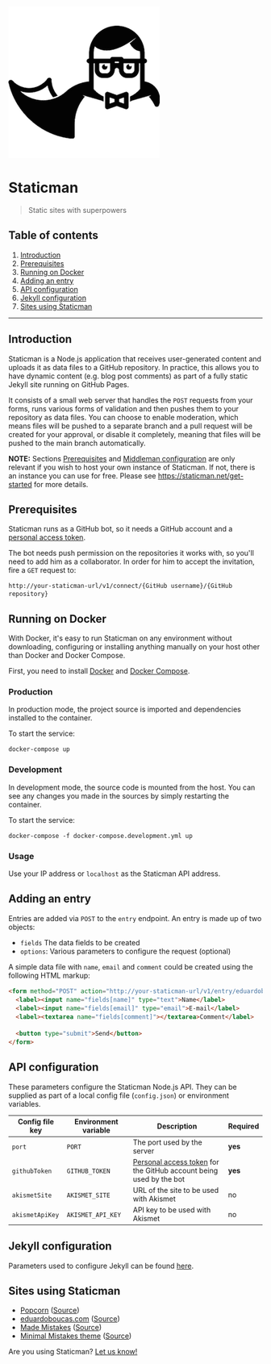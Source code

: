 <img src="logo.png" width="300">

# Staticman

> Static sites with superpowers

## Table of contents

1. [Introduction](#introduction)
1. [Prerequisites](#prerequisites)
1. [Running on Docker](#running-on-docker)
1. [Adding an entry](#adding-an-entry)
1. [API configuration](#api-configuration)
1. [Jekyll configuration](#jekyll-configuration)
1. [Sites using Staticman](#sites-using-staticman)

---

## Introduction

Staticman is a Node.js application that receives user-generated content and uploads it as data files to a GitHub repository. In practice, this allows you to have dynamic content (e.g. blog post comments) as part of a fully static Jekyll site running on GitHub Pages.

It consists of a small web server that handles the `POST` requests from your forms, runs various forms of validation and then pushes them to your repository as data files. You can choose to enable moderation, which means files will be pushed to a separate branch and a pull request will be created for your approval, or disable it completely, meaning that files will be pushed to the main branch automatically.

**NOTE:** Sections [Prerequisites](#prerequisites) and [Middleman configuration](#middleman-configuration) are only relevant if you wish to host your own instance of Staticman. If not, there is an instance you can use for free. Please see  https://staticman.net/get-started for more details.

## Prerequisites

Staticman runs as a GitHub bot, so it needs a GitHub account and a [personal access token](https://help.github.com/articles/creating-an-access-token-for-command-line-use/).

The bot needs push permission on the repositories it works with, so you'll need to add him as a collaborator. In order for him to accept the invitation, fire a `GET` request to:

```
http://your-staticman-url/v1/connect/{GitHub username}/{GitHub repository}
```

## Running on Docker

With Docker, it's easy to run Staticman on any environment without downloading, configuring or installing anything manually on your host other than Docker and Docker Compose.

First, you need to install [Docker](https://docs.docker.com/engine/installation/) and [Docker Compose](https://docs.docker.com/compose/install/).

### Production

In production mode, the project source is imported and dependencies installed to the container.

To start the service:  

```shell
docker-compose up
```

### Development

In development mode, the source code is mounted from the host. You can see any changes you made in the sources by simply restarting the container.

To start the service: 

```shell 
docker-compose -f docker-compose.development.yml up
```

### Usage

Use your IP address or `localhost` as the Staticman API address.

## Adding an entry

Entries are added via `POST` to the `entry` endpoint. An entry is made up of two objects:

- `fields` The data fields to be created
- `options`: Various parameters to configure the request (optional)

A simple data file with `name`, `email` and `comment` could be created using the following HTML markup:

```html
<form method="POST" action="http://your-staticman-url/v1/entry/eduardoboucas/my-site-repo/gh-pages">
  <label><input name="fields[name]" type="text">Name</label>
  <label><input name="fields[email]" type="email">E-mail</label>
  <label><textarea name="fields[comment]"></textarea>Comment</label>
  
  <button type="submit">Send</button>
</form>
```

## API configuration

These parameters configure the Staticman Node.js API. They can be supplied as part of a local config file (`config.json`) or environment variables.

| Config file key | Environment variable | Description | Required |
|-----------------|----------------------|-------------------------------------------------------------------------------------------------------------------------------------------------------|----------|
| `port` | `PORT` | The port used by the server | **yes** |
| `githubToken` | `GITHUB_TOKEN` | [Personal access token](https://help.github.com/articles/creating-an-access-token-for-command-line-use/) for the GitHub account being used by the bot | **yes** |
| `akismetSite` | `AKISMET_SITE` | URL of the site to be used with Akismet | no |
| `akismetApiKey` | `AKISMET_API_KEY` | API key to be used with Akismet | no |

## Jekyll configuration

Parameters used to configure Jekyll can be found [here](https://staticman.net/docs/configuration).

## Sites using Staticman

- [Popcorn](http://popcorn.staticman.net) ([Source](https://github.com/eduardoboucas/popcorn))
- [eduardoboucas.com](https://eduardoboucas.com) ([Source](https://github.com/eduardoboucas/eduardoboucas.github.io))
- [Made Mistakes](https://mademistakes.com/) ([Source](https://github.com/mmistakes/made-mistakes-jekyll))
- [Minimal Mistakes theme](https://mmistakes.github.io/minimal-mistakes/) ([Source](https://github.com/mmistakes/minimal-mistakes))

Are you using Staticman? [Let us know!](https://github.com/eduardoboucas/staticman/edit/master/README.md)
